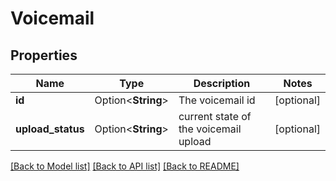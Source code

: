 # Voicemail

## Properties

Name | Type | Description | Notes
------------ | ------------- | ------------- | -------------
**id** | Option<**String**> | The voicemail id | [optional]
**upload_status** | Option<**String**> | current state of the voicemail upload | [optional]

[[Back to Model list]](../README.md#documentation-for-models) [[Back to API list]](../README.md#documentation-for-api-endpoints) [[Back to README]](../README.md)


